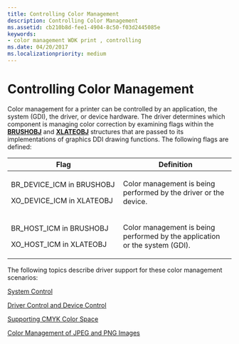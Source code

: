 ```yaml
---
title: Controlling Color Management
description: Controlling Color Management
ms.assetid: cb210b8d-fee1-4904-8c50-f03d2445085e
keywords:
- color management WDK print , controlling
ms.date: 04/20/2017
ms.localizationpriority: medium
---
```


# Controlling Color Management





Color management for a printer can be controlled by an application, the system (GDI), the driver, or device hardware. The driver determines which component is managing color correction by examining flags within the [**BRUSHOBJ**](/windows/win32/api/winddi/ns-winddi-_brushobj) and [**XLATEOBJ**](/windows/win32/api/winddi/ns-winddi-_xlateobj) structures that are passed to its implementations of graphics DDI drawing functions. The following flags are defined:

<table>
<colgroup>
<col width="50%" />
<col width="50%" />
</colgroup>
<thead>
<tr class="header">
<th>Flag</th>
<th>Definition</th>
</tr>
</thead>
<tbody>
<tr class="odd">
<td><p>BR_DEVICE_ICM in BRUSHOBJ</p>
<p>XO_DEVICE_ICM in XLATEOBJ</p></td>
<td><p>Color management is being performed by the driver or the device.</p></td>
</tr>
<tr class="even">
<td><p>BR_HOST_ICM in BRUSHOBJ</p>
<p>XO_HOST_ICM in XLATEOBJ</p></td>
<td><p>Color management is being performed by the application or the system (GDI).</p></td>
</tr>
</tbody>
</table>

 

The following topics describe driver support for these color management scenarios:

[System Control](system-control.md)

[Driver Control and Device Control](driver-control-and-device-control.md)

[Supporting CMYK Color Space](supporting-cmyk-color-space.md)

[Color Management of JPEG and PNG Images](color-management-of-jpeg-and-png-images.md)

 

